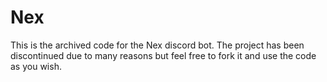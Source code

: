 # Nex
This is the archived code for the Nex discord bot. The project has been discontinued due to many reasons but feel free to fork it and use the code as you wish.



